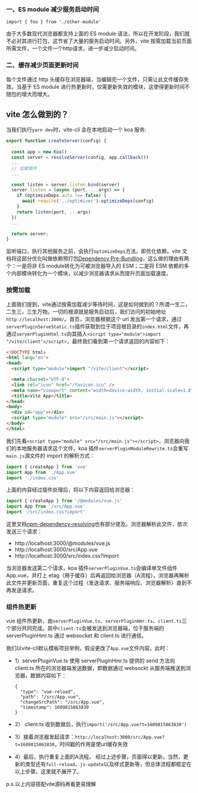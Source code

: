 ### 一、ES module 减少服务启动时间
````
import { foo } from './other-module'
````
由于大多数现代浏览器都支持上面的 ES module 语法，所以在开发阶段，我们就不必对其进行打包，这节省了大量的服务启动时间。另外，vite 按需加载当前页面所需文件，一个文件一个http请求，进一步减少启动时间。

### 二、缓存减少页面更新时间
每个文件通过 http 头缓存在浏览器端，当编辑完一个文件，只需让此文件缓存失效。当基于 ES module 进行热更新时，仅需更新失效的模块，这使得更新时间不随包的增大而增大。

## vite 怎么做到的？
当我们执行`yarn dev`时，vite-cli 会在本地启动一个 koa 服务:
````js
export function createServer(config) {
  ...
  const app = new Koa()
  const server = resolveServer(config, app.callback())
  ...
  // 加载插件
  ...

  const listen = server.listen.bind(server)
  server.listen = (async (port, ...args) => {
    if (optimizeDeps.auto !== false) {
      await require('../optimizer').optimizeDeps(config)
    }
    return listen(port, ...args)
  })
  ...

  return server;
}

````
监听端口，执行其他服务之前，会执行`optimizeDeps`方法，即优化依赖。vite 文档将这部分优化叫做依赖预打包[Dependency Pre-Bundling](https://vitejs.dev/guide/dep-pre-bundling.html)，这么做的理由有两个：一是将非 ES module转化为可被浏览器导入的 ESM；二是将 ESM 依赖的多个内部模块转化为一个模块，以减少浏览器请求从而提升页面加载速度。

### 按需加载
上面我们提到，vite通过按需加载减少等待时间，这是如何做到的？所谓一生二，二生三，三生万物。一切的根源就是服务启动后，我们访问的初始地址`http://localhost:3000/`。首页，浏览器根据这个 url 发出第一个请求，通过`serverPluginServeStatic.ts`插件获取到位于项目根目录的`index.html`文件，再通过`serverPluginHtml.ts`向其插入`<script type="module">import "/vite/client"</script>`，最终我们看到第一个请求返回的内容如下：
````html
<!DOCTYPE html>
<html lang="en">
<head>
  <script type="module">import "/vite/client"</script>

  <meta charset="UTF-8">
  <link rel="icon" href="/favicon.ico" />
  <meta name="viewport" content="width=device-width, initial-scale=1.0">
  <title>Vite App</title>
</head>
<body>
  <div id="app"></div>
  <script type="module" src="/src/main.js"></script>
</body>
</html>

````
我们先看`<script type="module" src="/src/main.js"></script>`，浏览器向我们的本地服务器请求这个文件，koa 插件`serverPluginModuleRewrite.ts`会重写`main.js`源文件的 import 的解析方式：
````js
import { createApp } from 'vue'
import App from './App.vue'
import './index.css'
````
上面的内容经过插件处理后，将以下内容返回给浏览器：
````js
import { createApp } from '/@modules/vue.js'
import App from '/src/App.vue'
import '/src/index.css?import'
````
这里文档[npm-dependency-resolving](https://vitejs.dev/guide/features.html#npm-dependency-resolving)也有部分提及。浏览器解析此文件，依次发送三个请求：
* http://localhost:3000/@modules/vue.js
* http://localhost:3000/src/App.vue
* http://localhost:3000/src/index.css?import

当浏览器发送第二个请求，koa 插件`serverPluginVue.ts`会编译单文件组件 App.vue，并打上 etag（用于缓存）后再返回给浏览器（A流程）。浏览器再解析此文件并更新页面，重复这个过程（发送请求、服务端响应、浏览器解析）直到不再发送请求。

### 组件热更新
vue 组件热更新，由`serverPluginVue.ts`、`serverPluginHmr.ts`、`client.ts`三个部分共同完成。其中`client.ts`会被发送到浏览器端，位于服务端的 serverPluginHmr.ts 通过 websocket 和 client.ts 进行通信。

我们以vite-cli默认模板项目举例，假设更改了`App.vue`文件内容，此时：
* 1）serverPluginVue.ts 使用 serverPluginHmr.ts 提供的 send 方法向 client.ts 所在的浏览器端发送数据，即数据通过 websockt 从服务端推送到浏览器，数据内容如下：
  ````
  {
    "type": "vue-reload",
    "path": "/src/App.vue",
    "changeSrcPath": "/src/App.vue",
    "timestamp": 1609815863830
  }
  ````

* 2） client.ts 收到数据后，执行`import('/src/App.vue?t=1609815863830')`
* 3）接着浏览器发起请求：`http://localhost:3000/src/App.vue?t=1609815863830`，时间戳的作用是使url缓存失效
* 4）最后，执行重复上面的A流程。
经过上述步骤，页面得以更新。当然，更新的类型还有`full-reload`、`js-update`以及样式更新等，但总体流程都框定在以上步骤，这里就不展开了。

p.s.以上内容搭配vite源码再看更易理解
